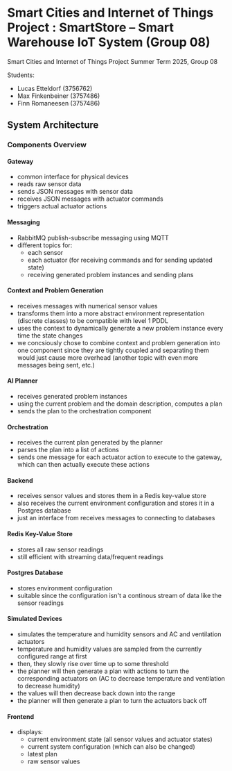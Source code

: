 # Smart Cities and Internet of Things Project : SmartStore – Smart Warehouse IoT System (Group 08)

Smart Cities and Internet of Things Project Summer Term 2025, Group 08

Students:

- Lucas Etteldorf (3756762)
- Max Finkenbeiner (3757486)
- Finn Romaneesen (3757486)

## System Architecture

### Components Overview

#### Gateway

- common interface for physical devices
- reads raw sensor data
- sends JSON messages with sensor data
- receives JSON messages with actuator commands
- triggers actual actuator actions

#### Messaging

- RabbitMQ publish-subscribe messaging using MQTT
- different topics for:
  - each sensor
  - each actuator (for receiving commands and for sending updated state)
  - receiving generated problem instances and sending plans

#### Context and Problem Generation

- receives messages with numerical sensor values
- transforms them into a more abstract environment representation (discrete classes) to be compatible with level 1 PDDL
- uses the context to dynamically generate a new problem instance every time the state changes
- we concsiously chose to combine context and problem generation into one component since they are tightly coupled and separating them would just cause more overhead (another topic with even more messages being sent, etc.)

#### AI Planner

- receives generated problem instances
- using the current problem and the domain description, computes a plan
- sends the plan to the orchestration component

#### Orchestration

- receives the current plan generated by the planner
- parses the plan into a list of actions
- sends one message for each actuator action to execute to the gateway, which can then actually execute these actions

#### Backend

- receives sensor values and stores them in a Redis key-value store
- also receives the current environment configuration and stores it in a Postgres database
- just an interface from receives messages to connecting to databases

#### Redis Key-Value Store

- stores all raw sensor readings
- still efficient with streaming data/frequent readings

#### Postgres Database

- stores environment configuration
- suitable since the configuration isn't a continous stream of data like the sensor readings

#### Simulated Devices

- simulates the temperature and humidity sensors and AC and ventilation actuators
- temperature and humidity values are sampled from the currently configured range at first
- then, they slowly rise over time up to some threshold
- the planner will then generate a plan with actions to turn the corresponding actuators on (AC to decrease temperature and ventilation to decrease humidity)
- the values will then decrease back down into the range
- the planner will then generate a plan to turn the actuators back off

#### Frontend

- displays:
  - current environment state (all sensor values and actuator states)
  - current system configuration (which can also be changed)
  - latest plan
  - raw sensor values
